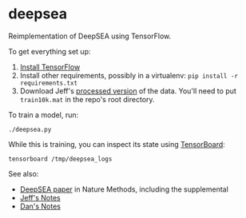 # deepsea
Reimplementation of DeepSEA using TensorFlow.

To get everything set up:

  1. [Install TensorFlow][tf]
  1. Install other requirements, possibly in a virtualenv:
    `pip install -r requirements.txt`
  1. Download Jeff's [processed version][data] of the data. You'll need to put `train10k.mat` in the repo's root directory.
  
To train a model, run:

    ./deepsea.py

While this is training, you can inspect its state using [TensorBoard][tb]:

    tensorboard /tmp/deepsea_logs

See also:

  * [DeepSEA paper][paper] in Nature Methods, including the supplemental
  * [Jeff's Notes][jn]
  * [Dan's Notes][dn]

[tf]: https://www.tensorflow.org/versions/master/get_started/os_setup.html
[tb]: https://www.tensorflow.org/versions/master/how_tos/summaries_and_tensorboard/index.html
[data]: https://drive.google.com/file/d/0ByrU_xuJMu6YWS1rN3p2bmFabzg/view
[paper]: http://www.nature.com/nmeth/journal/v12/n10/full/nmeth.3547.html
[jn]: https://docs.google.com/document/d/1dp2Kn7258Tttd_-FEnM05HOUJzevq9B9GJn2lngcrfo/edit#heading=h.nh8yx5qspnzv
[dn]: https://docs.google.com/document/d/1-PrZB7IcNiADFU84a0H4AcUxpcPCq3PXev1SQPsMwXE/edit
